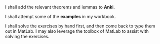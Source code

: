 I shall add the relevant theorems and lemmas to **Anki**.

I shall attempt some of the **examples** in my workbook.

I shall solve the exercises by hand first, and then come back to type them out in MatLab. I may also leverage the toolbox of MatLab to assist with solving the exercises.
